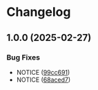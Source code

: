 # Changelog

## 1.0.0 (2025-02-27)


### Bug Fixes

* NOTICE ([99cc691](https://github.com/danielscholl-osdu/os-core-lib-azure/commit/99cc6918a05296ee455016de9f64f4cc103b16c3))
* NOTICE ([68aced7](https://github.com/danielscholl-osdu/os-core-lib-azure/commit/68aced75268d33cca0694a1c5030af6c56a82e18))
